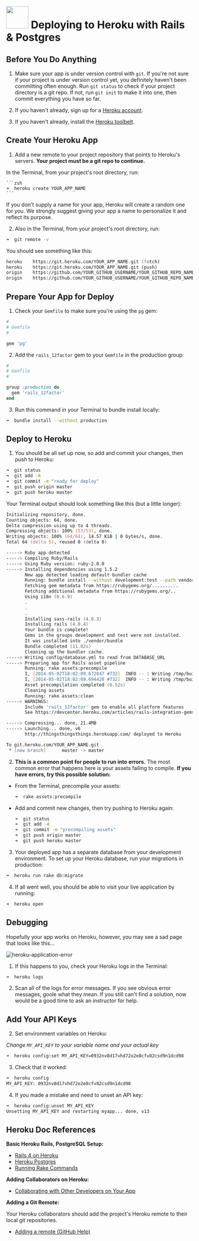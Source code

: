 # <img src="https://cloud.githubusercontent.com/assets/7833470/10899314/63829980-8188-11e5-8cdd-4ded5bcb6e36.png" height="60"> Deploying to Heroku with Rails & Postgres

## Before You Do Anything

1. Make sure your app is under version control with `git`.  If you're not sure if your project is under version control yet, you definitely haven't been committing often enough. Run `git status` to check if your project directory is a git repo. If not, run `git init` to make it into one, then commit everything you have so far.

2. If you haven't already, sign up for a <a href="https://www.heroku.com" target="_blank">Heroku account</a>.

3. If you haven't already, install the <a href="https://toolbelt.heroku.com" target="_blank">Heroku toolbelt</a>.

## Create Your Heroku App

1. Add a new remote to your project repository that points to Heroku's servers. **Your project must be a git repo to continue.**

  In the Terminal, from your project's root directory, run:

	```zsh
	➜  heroku create YOUR_APP_NAME
	```

  If you don't supply a name for your app, Heroku will create a random one for you. We strongly suggest giving your app a name to personalize it and reflect its purpose.

2. Also in the Terminal, from your project's root directory, run:

  ```zsh
  ➜  git remote -v
  ```

  You should see something like this:

  ```zsh
  heroku	https://git.heroku.com/YOUR_APP_NAME.git (fetch)
  heroku	https://git.heroku.com/YOUR_APP_NAME.git (push)
  origin	https://github.com/YOUR_GITHUB_USERNAME/YOUR_GITHUB_REPO_NAME.git (fetch)
  origin	https://github.com/YOUR_GITHUB_USERNAME/YOUR_GITHUB_REPO_NAME.git (push)
  ```

## Prepare Your App for Deploy

1. Check your `Gemfile` to make sure you're using the `pg` gem:

  ```ruby
  #
  # Gemfile
  #

  gem 'pg'
  ```

2. Add the `rails_12factor` gem to your `Gemfile` in the production group:

  ```ruby
  #
  # Gemfile
  #

  group :production do
    gem 'rails_12factor'
  end
  ```

3. Run this command in your Terminal to bundle install locally:

  ```zsh
  ➜  bundle install --without production
  ```

## Deploy to Heroku

1. You should be all set up now, so add and commit your changes, then push to Heroku:

  ```zsh
  ➜  git status
  ➜  git add -A
  ➜  git commit -m "ready for deploy"
  ➜  git push origin master
  ➜  git push heroku master
  ```

  Your Terminal output should look something like this (but a little longer):

  ```zsh
  Initializing repository, done.
  Counting objects: 64, done.
  Delta compression using up to 4 threads.
  Compressing objects: 100% (53/53), done.
  Writing objects: 100% (64/64), 14.57 KiB | 0 bytes/s, done.
  Total 64 (delta 5), reused 0 (delta 0)

  -----> Ruby app detected
  -----> Compiling Ruby/Rails
  -----> Using Ruby version: ruby-2.0.0
  -----> Installing dependencies using 1.5.2
         New app detected loading default bundler cache
         Running: bundle install --without development:test --path vendor/bundle --binstubs vendor/bundle/bin -j4 --deployment
         Fetching gem metadata from https://rubygems.org/..........
         Fetching additional metadata from https://rubygems.org/..
         Using i18n (0.6.9)
         .
         .
         .
         Installing sass-rails (4.0.3)
         Installing rails (4.0.4)
         Your bundle is complete!
         Gems in the groups development and test were not installed.
         It was installed into ./vendor/bundle
         Bundle completed (11.82s)
         Cleaning up the bundler cache.
  -----> Writing config/database.yml to read from DATABASE_URL
  -----> Preparing app for Rails asset pipeline
         Running: rake assets:precompile
         I, [2014-05-02T18:02:09.672047 #732]  INFO -- : Writing /tmp/build_625a98e6-1b9e-4e57-ba48-8f9cd7bf7d18/public/assets/application-c8d048bf2b32f85ef4807549fa44b21b.js
         I, [2014-05-02T18:02:09.694428 #732]  INFO -- : Writing /tmp/build_625a98e6-1b9e-4e57-ba48-8f9cd7bf7d18/public/assets/application-d0b54dd563966c42aad5fd85b1c1f713.css
         Asset precompilation completed (6.52s)
         Cleaning assets
         Running: rake assets:clean
  -----> WARNINGS:
         Include 'rails_12factor' gem to enable all platform features
         See https://devcenter.heroku.com/articles/rails-integration-gems for more information.

  -----> Compressing... done, 21.4MB
  -----> Launching... done, v6
         http://thingsthingsthings.herokuapp.com/ deployed to Heroku

  To git.heroku.com/YOUR_APP_NAME.git
   * [new branch]      master -> master
  ```

2. **This is a common point for people to run into errors.** The most common error that happens here is your assets failing to compile. **If you have errors, try this possible solution:**

  * From the Terminal, precompile your assets:

    ```zsh
    ➜  rake assets:precompile
    ```

  * Add and commit new changes, then try pushing to Heroku again:

    ```zsh
    ➜  git status
    ➜  git add -A
    ➜  git commit -m "precompiling assets"
    ➜  git push origin master
    ➜  git push heroku master
    ```

3. Your deployed app has a separate database from your development environment. To set up your Heroku database, run your migrations in production:

  ```zsh
  ➜  heroku run rake db:migrate
  ```

4. If all went well, you should be able to visit your live application by running:

  ```zsh
  ➜  heroku open
  ```

## Debugging

Hopefully your app works on Heroku, however, you may see a sad page that looks like this...

![heroku-application-error](https://cloud.githubusercontent.com/assets/7833470/10436335/9a97efce-70da-11e5-87ba-bdb4ae0c8596.png)

1. If this happens to you, check your Heroku logs in the Terminal:

  ```zsh
  ➜  heroku logs
  ```

2. Scan all of the logs for error messages. If you see obvious error messages, goole what they mean. If you still can't find a solution, now would be a good time to ask an instructor for help.

## Add Your API Keys

<!-- 1. If you haven't added your API keys locally, first read <a href="#" target="_blank">these instructions</a>.
@TODO: Create "how to" for dotenv-rails gem and link to it here -->

2. Set environment variables on Heroku:

  *Change `MY_API_KEY` to your variable name and your actual key*

  ```zsh
  ➜  heroku config:set MY_API_KEY=0932nv8d17vhd72o2e8cfv82csd9n1dcd98
  ```

3. Check that it worked:

  ```zsh
  ➜  heroku config
  MY_API_KEY: 0932nv8d17vhd72o2e8cfv82csd9n1dcd98
  ```

4. If you made a mistake and need to unset an API key:

  ```zsh
  ➜  heroku config:unset MY_API_KEY
  Unsetting MY_API_KEY and restarting myapp... done, v13
  ```

## Heroku Doc References

**Basic Heroku Rails, PostgreSQL Setup:**

* <a href="https://devcenter.heroku.com/articles/rails4" target="_blank">Rails 4 on Heroku</a>
* <a href="https://devcenter.heroku.com/articles/heroku-postgresql" target="_blank">Heroku Postgres</a>
* <a href="https://devcenter.heroku.com/articles/rake" target="_blank">Running Rake Commands</a>

**Adding Collaborators on Heroku:**

* <a href="https://devcenter.heroku.com/articles/sharing" target="_blank">Collaborating with Other Developers on Your App</a>

**Adding a Git Remote:**

Your Heroku collaborators should add the project's Heroku remote to their local git repositories.

*  <a href="https://help.github.com/articles/adding-a-remote/" target="_blank">Adding a remote (GitHub Help)</a>
